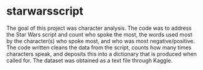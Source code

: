 # starwarsscript

The goal of this project was character analysis. The code was to address the Star Wars script and count who spoke the most, the words used most by the character(s) who spoke most, and who was most negative/positive. The code written cleans the data from the script, counts how many times characters speak, and deposits this into a dictionary that is produced when called for. The dataset was obtained as a text file through Kaggle.
